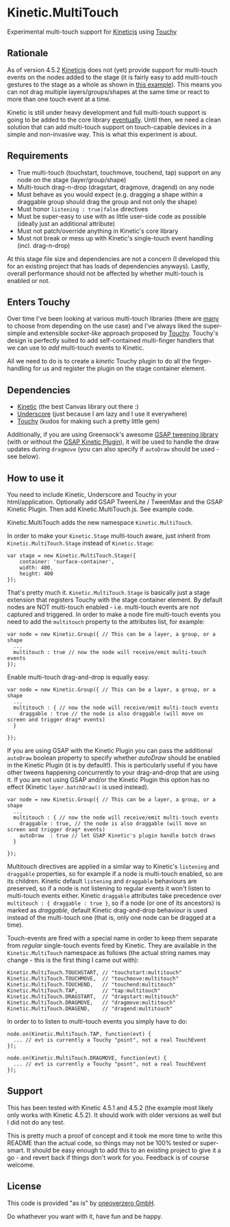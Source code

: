 Kinetic.MultiTouch
==================

Experimental multi-touch support for [Kineticjs](http://kineticjs.com/) using [Touchy](https://github.com/jairajs89/Touchy.js)

## Rationale

As of version 4.5.2 [Kineticjs](http://kineticjs.com/) does not (yet) provide support for multi-touch events
on the nodes added to the stage (it is fairly easy to add multi-touch gestures to the stage as a whole as shown in
[this example](http://www.html5canvastutorials.com/labs/html5-canvas-multi-touch-scale-stage-with-kineticjs/)).
This means you can not drag multiple layers/groups/shapes at the same time or react to more than one touch event at a time.

Kinetic is still under heavy development and full multi-touch support is going to be added to the core library
[eventually](https://github.com/ericdrowell/KineticJS/wiki/Release-Schedule#eventually). Until then, we need a clean
solution that can add multi-touch support on touch-capable devices in a simple and non-invasive way. This is what
this experiment is about.

## Requirements

- True multi-touch (touchstart, touchmove, touchend, tap) support on any node on the stage (layer/group/shape)
- Multi-touch drag-n-drop (dragstart, dragmove, dragend) on any node
- Must behave as you would expect (e.g. dragging a shape within a draggable group should drag the group and not only the shape)
- Must honor `listening : true|false` directives
- Must be super-easy to use with as little user-side code as possible (ideally just an additional attribute)
- Must not patch/override anything in Kinetic's core library
- Must not break or mess up with Kinetic's single-touch event handling (incl. drag-n-drop)

At this stage file size and dependencies are not a concern (I developed this for an existing project that has loads of dependencies anyways). Lastly, overall performance should not be affected by whether multi-touch is enabled or not.

## Enters Touchy

Over time I've been looking at various multi-touch libraries (there are [many](https://github.com/bebraw/jswiki/wiki/Touch) to choose from depending on the use case) and I've always liked the super-simple and extensible  *socket-like* approach proposed by [Touchy](https://github.com/jairajs89/Touchy.js). Touchy's design is perfectly suited to add self-contained multi-finger handlers that we can use to *add* multi-touch events to Kinetic.

All we need to do is to create a *kinetic* Touchy plugin to do all the finger-handling for us and register the plugin on the stage container element. 

## Dependencies

- [Kinetic](http://kineticjs.com/) (the best Canvas library out there :)
- [Underscore](http://underscorejs.org/) (just because I am lazy and I use it everywhere)
- [Touchy](https://github.com/jairajs89/Touchy.js) (kudos for making such a pretty little gem)

Additionally, if you are using Greensock's awesome [GSAP tweening library](http://www.greensock.com/gsap-js/) (with or without the [GSAP Kinetic Plugin](https://github.com/greensock/GreenSock-JS/blob/master/src/uncompressed/plugins/KineticPlugin.js)), it will be used to handle the draw updates during `dragmove` (you can also specify if `autoDraw` should be used - see below).


## How to use it

You need to include Kinetic, Underscore and Touchy in your html/application.
Optionally add GSAP TweenLite / TweenMax and the GSAP Kinetic Plugin.
Then add Kinetic.MultiTouch.js. See example code.

Kinetic.MultiTouch adds the new namespace `Kinetic.MultiTouch`.

In order to make your `Kinetic.Stage` multi-touch aware, just inherit from `Kinetic.MultiTouch.Stage` instead of `Kinetic.Stage`:

    var stage = new Kinetic.MultiTouch.Stage({
        container: 'surface-container',
        width: 400,
        height: 400
    });

That's pretty much it. `Kinetic.MultiTouch.Stage` is basically just a stage extension that registers Touchy with the stage container element. By default nodes are NOT multi-touch enabled - i.e. multi-touch events are not captured and triggered. In order to make a node fire multi-touch events you need to add the `multitouch` property to the attributes list, for example:

    var node = new Kinetic.Group({ // This can be a layer, a group, or a shape
      ...
      multitouch : true // now the node will receive/emit multi-touch events
    });
    
Enable multi-touch drag-and-drop is equally easy:

    var node = new Kinetic.Group({ // This can be a layer, a group, or a shape
      ...
      multitouch : { // now the node will receive/emit multi-touch events
        draggable : true // the node is also draggable (will move on screen and trigger drag* events)
      } 
      
    });
    
If you are using GSAP with the Kinetic Plugin you can pass the additional `autoDraw` boolean property to specify whether *autoDraw* should be enabled in the Kinetic Plugin (it is by default!). This is particularly useful if you have other tweens happening concurrently to your drag-and-drop that are using it. If you are not using GSAP and/or the Kinetic Plugin this option has no effect (Kinetic `layer.batchDraw()` is used instead).

    var node = new Kinetic.Group({ // This can be a layer, a group, or a shape
      ...
      multitouch : { // now the node will receive/emit multi-touch events
        draggable : true, // the node is also draggable (will move on screen and trigger drag* events)
        autoDraw  : true // let GSAP Kinetic's plugin handle batch draws
      } 
      
    });


Multitouch directives are applied in a similar way to Kinetic's `listening` and `draggable` properties, so for example if a node is multi-touch enabled, so are its children. Kinetic default `listening` and `draggable` behaviours are preserved, so if a node is not listening to regular events it won't listen to multi-touch events either. Kinetic `draggable` attributes take precedence over `multitouch : { draggable : true }`, so if a node (or one of its ancestors) is marked as *draggable*, default Kinetic drag-and-drop behaviour is used instead of the multi-touch one (that is, only one node can be dragged at a time).

Touch-events are fired with a special name in order to keep them separate from *regular* single-touch events fired by Kinetic. They are available in the `Kinetic.MultiTouch` namespace as follows (the actual string names may change - this is the first thing I came out with):

    Kinetic.MultiTouch.TOUCHSTART, // "touchstart:multitouch"
    Kinetic.MultiTouch.TOUCHMOVE,  // "touchmove:multitouch"
    Kinetic.MultiTouch.TOUCHEND,   // "touchend:multitouch"
    Kinetic.MultiTouch.TAP,        // "tap:multitouch"
    Kinetic.MultiTouch.DRAGSTART,  // "dragstart:multitouch"
    Kinetic.MultiTouch.DRAGMOVE,   // "dragmove:multitouch"
    Kinetic.MultiTouch.DRAGEND,    // "dragend:multitouch"
    
In order to to listen to multi-touch events you simply have to do:

    node.on(Kinetic.MultiTouch.TAP, function(evt) {
      ... // evt is currently a Touchy "point", not a real TouchEvent
    });

    node.on(Kinetic.MultiTouch.DRAGMOVE, function(evt) { 
      ... // evt is currently a Touchy "point", not a real TouchEvent 
    }); 
    
## Support

This has been tested with Kinetic 4.5.1 and 4.5.2 (the example most likely only works with Kinetic 4.5.2).
It should work with older versions as well but I did not do any test.

This is pretty much a proof of concept and it took me more time to write this README than the actual code, so things may not be 100% tested or super-smart. It should be easy enough to add this to an existing project to give it a go - and revert back if things don't work for you. Feedback is of course welcome. 

## License

This code is provided "as is" by [oneoverzero GmbH](http://www.oneoverzero.net).

Do whathever you want with it, have fun and be happy.

